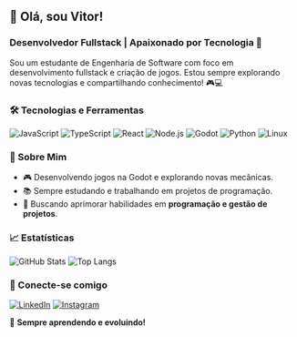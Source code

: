## 👋 Olá, sou Vitor!
### Desenvolvedor Fullstack | Apaixonado por Tecnologia 🚀

Sou um estudante de Engenharia de Software com foco em desenvolvimento fullstack e criação de jogos. Estou sempre explorando novas tecnologias e compartilhando conhecimento! 🎮💻

### 🛠️ Tecnologias e Ferramentas
![JavaScript](https://img.shields.io/badge/JavaScript-F7DF1E?style=for-the-badge&logo=javascript&logoColor=black)
![TypeScript](https://img.shields.io/badge/TypeScript-3178C6?style=for-the-badge&logo=typescript&logoColor=white)
![React](https://img.shields.io/badge/React-61DAFB?style=for-the-badge&logo=react&logoColor=black)
![Node.js](https://img.shields.io/badge/Node.js-339933?style=for-the-badge&logo=nodedotjs&logoColor=white)
![Godot](https://img.shields.io/badge/Godot-478CBF?style=for-the-badge&logo=godot-engine&logoColor=white)
![Python](https://img.shields.io/badge/Python-3776AB?style=for-the-badge&logo=python&logoColor=white)
![Linux](https://img.shields.io/badge/Linux-FCC624?style=for-the-badge&logo=linux&logoColor=black)

### 🌟 Sobre Mim
- 🎮 Desenvolvendo jogos na Godot e explorando novas mecânicas.
- 📚 Sempre estudando e trabalhando em projetos de programação.
- 🚀 Buscando aprimorar habilidades em **programação e gestão de projetos**.

### 📈 Estatísticas
![GitHub Stats](https://github-readme-stats.vercel.app/api?username=Vitor&show_icons=true&theme=radical)
![Top Langs](https://github-readme-stats.vercel.app/api/top-langs/?username=Vitor&layout=compact&theme=radical)

### 📲 Conecte-se comigo
[![LinkedIn](https://img.shields.io/badge/LinkedIn-0077B5?style=for-the-badge&logo=linkedin&logoColor=white)](https://www.linkedin.com/in/francisco-vitor-nunes-de-ara%C3%BAjo-224b88255/)
[![Instagram](https://img.shields.io/badge/Instagram-FF0000?style=for-the-badge&logo=instagram&logoColor=white)](https://www.instagram.com/vitorn.dev)

🚀 **Sempre aprendendo e evoluindo!**
